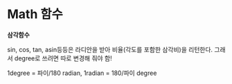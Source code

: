 # Math 함수

**삼각함수**

sin, cos, tan, asin등등은 라디안을 받아 비율(각도를 포함한 삼각비)을 리턴한다. 그래서 degree로 쓰려면 따로 변경해 줘야 함!

1degree = 파이/180 radian, 1radian = 180/파이 degree
